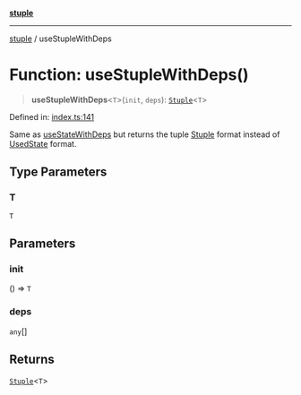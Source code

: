 [**stuple**](../README.md)

***

[stuple](../globals.md) / useStupleWithDeps

# Function: useStupleWithDeps()

> **useStupleWithDeps**\<`T`\>(`init`, `deps`): [`Stuple`](../type-aliases/Stuple.md)\<`T`\>

Defined in: [index.ts:141](https://github.com/700software/stuple/blob/2869931f62716450da37ebc5ae56851979d9d9a0/index.ts#L141)

Same as [useStateWithDeps](useStateWithDeps.md) but returns the tuple [Stuple](../type-aliases/Stuple.md) format instead of [UsedState](../type-aliases/UsedState.md) format.

## Type Parameters

### T

`T`

## Parameters

### init

() => `T`

### deps

`any`[]

## Returns

[`Stuple`](../type-aliases/Stuple.md)\<`T`\>
